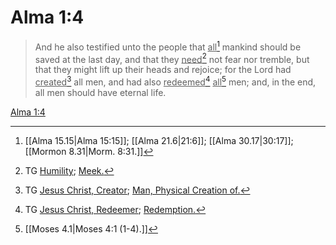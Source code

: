 # Alma 1:4

> And he also testified unto the people that <u>all</u>[^a] mankind should be saved at the last day, and that they <u>need</u>[^b] not fear nor tremble, but that they might lift up their heads and rejoice; for the Lord had <u>created</u>[^c] all men, and had also <u>redeemed</u>[^d] <u>all</u>[^e] men; and, in the end, all men should have eternal life.

[Alma 1:4](https://www.churchofjesuschrist.org/study/scriptures/bofm/alma/1?lang=eng&id=p4#p4)


[^a]: [[Alma 15.15|Alma 15:15]]; [[Alma 21.6|21:6]]; [[Alma 30.17|30:17]]; [[Mormon 8.31|Morm. 8:31.]]
[^b]: TG [Humility](https://www.churchofjesuschrist.org/study/scriptures/tg/humility?lang=eng); [Meek.](https://www.churchofjesuschrist.org/study/scriptures/tg/meek?lang=eng)
[^c]: TG [Jesus Christ, Creator](https://www.churchofjesuschrist.org/study/scriptures/tg/jesus-christ-creator?lang=eng); [Man, Physical Creation of.](https://www.churchofjesuschrist.org/study/scriptures/tg/man-physical-creation-of?lang=eng)
[^d]: TG [Jesus Christ, Redeemer](https://www.churchofjesuschrist.org/study/scriptures/tg/jesus-christ-redeemer?lang=eng); [Redemption.](https://www.churchofjesuschrist.org/study/scriptures/tg/redemption?lang=eng)
[^e]: [[Moses 4.1|Moses 4:1 (1-4).]]
